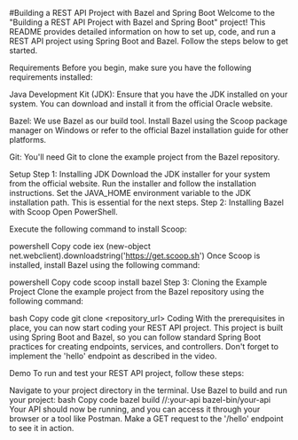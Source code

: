 #Building a REST API Project with Bazel and Spring Boot
Welcome to the "Building a REST API Project with Bazel and Spring Boot" project! This README provides detailed information on how to set up, code, and run a REST API project using Spring Boot and Bazel. Follow the steps below to get started.

Requirements
Before you begin, make sure you have the following requirements installed:

Java Development Kit (JDK): Ensure that you have the JDK installed on your system. You can download and install it from the official Oracle website.

Bazel: We use Bazel as our build tool. Install Bazel using the Scoop package manager on Windows or refer to the official Bazel installation guide for other platforms.

Git: You'll need Git to clone the example project from the Bazel repository.

Setup
Step 1: Installing JDK
Download the JDK installer for your system from the official website.
Run the installer and follow the installation instructions.
Set the JAVA_HOME environment variable to the JDK installation path. This is essential for the next steps.
Step 2: Installing Bazel with Scoop
Open PowerShell.

Execute the following command to install Scoop:

powershell
Copy code
iex (new-object net.webclient).downloadstring('https://get.scoop.sh')
Once Scoop is installed, install Bazel using the following command:

powershell
Copy code
scoop install bazel
Step 3: Cloning the Example Project
Clone the example project from the Bazel repository using the following command:

bash
Copy code
git clone <repository_url>
Coding
With the prerequisites in place, you can now start coding your REST API project. This project is built using Spring Boot and Bazel, so you can follow standard Spring Boot practices for creating endpoints, services, and controllers. Don't forget to implement the 'hello' endpoint as described in the video.

Demo
To run and test your REST API project, follow these steps:

Navigate to your project directory in the terminal.
Use Bazel to build and run your project:
bash
Copy code
bazel build //:your-api
bazel-bin/your-api
Your API should now be running, and you can access it through your browser or a tool like Postman. Make a GET request to the '/hello' endpoint to see it in action.

